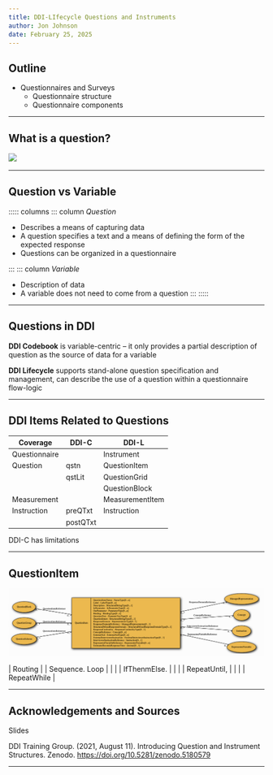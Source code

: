```yaml
---
title: DDI-LIfecycle Questions and Instruments
author: Jon Johnson
date: February 25, 2025
---
```


## Outline

- Questionnaires and Surveys
  - Questionnaire structure
  - Questionnaire components

---

## What is a question?

![](img/what-is-a-questiona.png)


---

## Question vs Variable

::::: columns
::: column
*Question*

- Describes a means of capturing data
- A question specifies a text and a means of defining the form of the expected response
- Questions can be organized in a questionnaire

:::
::: column
*Variable*

- Description of data
- A variable does not need to come from a question
:::
:::::

---

## Questions in DDI

**DDI Codebook** is variable-centric – it only provides a partial description of question as the source of data for a variable

**DDI Lifecycle** supports stand-alone question specification and management, can describe the use of a question within a questionnaire flow-logic

---

## DDI Items Related to Questions

| Coverage      | DDI-C    | DDI-L             |
|---------------|----------|-------------------|
| Questionnaire |          | Instrument        |
| Question      | qstn     | QuestionItem      |
|               | qstLit   | QuestionGrid      |
|               |          | QuestionBlock     |
| Measurement   |          | MeasurementItem   |
| Instruction   | preQTxt  | Instruction       |
|               | postQTxt |                   |

DDI-C has limitations

---

## QuestionItem

![](img/question-item-relationships.png)

| Routing       |          | Sequence. Loop    |
|               |          | IfThenmElse.      |
|               |          | RepeatUntil,      |
|               |          | RepeatWhile       |

---

## Acknowledgements and Sources

Slides 

DDI Training Group. (2021, August 11). Introducing Question and Instrument Structures. Zenodo. https://doi.org/10.5281/zenodo.5180579

---
